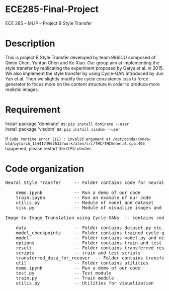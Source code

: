 # ECE285-Final-Project
ECE 285 – MLIP – Project B Style Transfer

# Description
This is project B Style Transfer developed by team 996ICU composed of Qimin Chen, Yunfan Chen and Ke Xiao. Our group aim at implementing the style transfer by replicating the experiment proposed by Gatys et al. in 2015. We also implement the style transfer by using Cycle-GAN introduced by Jun Yan et al. Then we slightly modify the cycle consistency loss to force generator to focus more on the content structure in order to produce more realistic images.

# Requirement
Install package 'dominate' as: ```pip install dominate --user```     
Install package 'visdom' as: ```pip install visdom --user```

If ```cuda runtime error (11) : invalid argument at /opt/conda/conda-bld/pytorch_1544174967633/work/aten/src/THC/THCGeneral.cpp:405``` happened, please restart the GPU cluster.

# Code organization
<pre>
Neural Style Transfer     -- Folder contains code for neural style transfer proposed by Gatys et al.
    
    demo.ipynb            -- Run a demo of our code
    train.ipynb           -- Run an example of our code
    utilis.py             -- Module of model and dataset
    visu.py               -- Module of visualize images and results

Image-to-Image Translation using Cycle-GANs  -- contains code for Cycle-GANs introduced by Jun Yan et al.

    data                  -- Folder contains dataset.py etc.
    model_checkpoints     -- Folder contains trained cycle-gan model and trained improved cycle-gan model
    model                 -- Folder contains model.py and network.py etc.
    options               -- Folder contains train and test configuration
    result                -- Folder contains transferred results and recovered results
    scripts               -- train and test scripts
    transferred_data_for_recover  -- Folder contains transfered images for recovering
    util                  -- Folder contains utilities
    demo.ipynb            -- Run a demo of our code
    test.py               -- Test module
    train.py              -- Train module
    utilis.py             -- Utilities for visualization
    
<pre>

